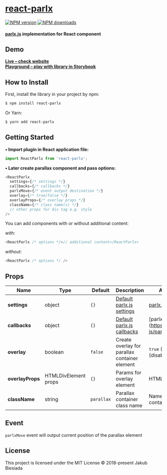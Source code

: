 # [react-parlx](https://github.com/parlx-js/react-parlx)

[![NPM version](http://img.shields.io/npm/v/react-parlx.svg?style=flat-square)](https://www.npmjs.com/package/react-parlx)
[![NPM downloads](http://img.shields.io/npm/dm/react-parlx.svg?style=flat-square)](https://www.npmjs.com/package/react-parlx)

#### [parlx.js](https://www.npmjs.com/package/parlx.js) implementation for React component

## Demo

**[Live – check website](https://parlx-js.github.io/parlx.js/)**<br>
**[Playground – play with library in Storybook](https://parlx-js.github.io/react-parlx/)**

## How to Install

First, install the library in your project by npm:

```sh
$ npm install react-parlx
```

Or Yarn:

```sh
$ yarn add react-parlx
```

## Getting Started

**• Import plugin in React application file:**

```js
import ReactParlx from 'react-parlx';
```

**• Later create parallax component and pass options:**

```js
<ReactParlx
  settings={/* settings */}
  callbacks={/* callbacks */}
  parlxMove={/* event output destination */}
  overlay={/* true/false */}
  overlayProps={/* overlay props */}
  className={/* class name(s) */}
  // other props for div tag e.g. style
/>
```

You can add components with or without additional content:

_with:_

```js
<ReactParlx /* options */>// additional content</ReactParlx>
```

_without:_

```js
<ReactParlx /* options */ />
```

## Props

| Name             | Type                 | Default    | Description                                                                  | Available options                                                  |
| ---------------- | -------------------- | ---------- | ---------------------------------------------------------------------------- | ------------------------------------------------------------------ |
| **settings**     | object               | `{}`       | [Default parlx.js settings](https://github.com/parlx-js/parlx.js#settings)   | [parlx.js settings](https://github.com/parlx-js/parlx.js#settings) |
| **callbacks**    | object               | `{}`       | [Default parlx.js callbacks](https://github.com/parlx-js/parlx.js#callbacks) | [parlx.js callbacks](https://github.com/parlx-js/parl              |
| **overlay**      | boolean              | `false`    | Create overlay for parallax container element                                | `true` (enable) / `false` (disable)                                |
| **overlayProps** | HTMLDivElement props | `{}`       | Params for overlay element                                                   | HTMLDivElement props                                               |
| **className**    | string               | `parallax` | Parallax container class name                                                | Name of parallax container                                         |

## Event

`parlxMove` event will output current position of the parallax element

## License

This project is licensed under the MIT License © 2018-present Jakub Biesiada
